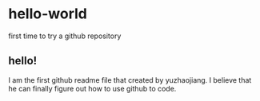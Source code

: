 # hello-world
first time to try a github repository
## hello!

I am the first github readme file that created by yuzhaojiang.
I believe that he can finally figure out how to use github to code.

